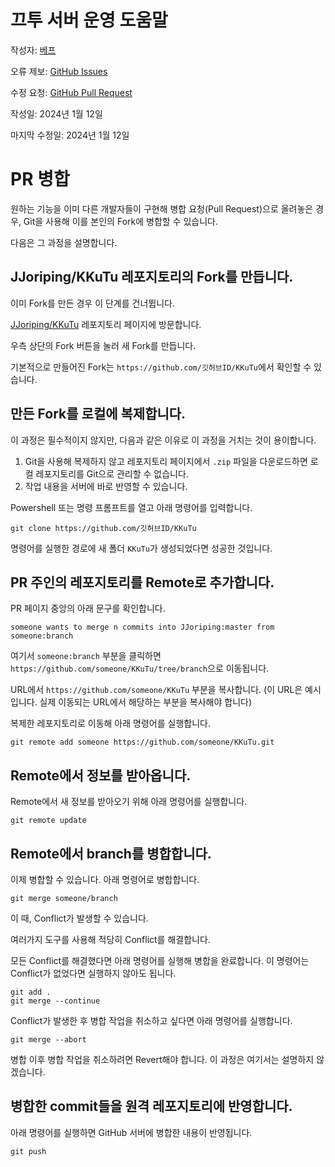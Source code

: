 # 끄투 서버 운영 도움말

작성자: [베프](https://github.com/lshqqytiger)

오류 제보: [GitHub Issues](https://github.com/lshqqytiger/KKuTuManual/issues)

수정 요청: [GitHub Pull Request](https://github.com/lshqqytiger/KKuTuManual/pulls)

작성일: 2024년 1월 12일

마지막 수정일: 2024년 1월 12일

# PR 병합

원하는 기능을 이미 다른 개발자들이 구현해 병합 요청(Pull Request)으로 올려놓은 경우, Git을 사용해 이를 본인의 Fork에 병합할 수 있습니다.

다음은 그 과정을 설명합니다.

## JJoriping/KKuTu 레포지토리의 Fork를 만듭니다.

이미 Fork를 만든 경우 이 단계를 건너뜁니다.

[JJoriping/KKuTu](https://github.com/JJoriping/KKuTu) 레포지토리 페이지에 방문합니다.

우측 상단의 Fork 버튼을 눌러 새 Fork를 만듭니다.

기본적으로 만들어진 Fork는 `https://github.com/깃허브ID/KKuTu`에서 확인할 수 있습니다.

## 만든 Fork를 로컬에 복제합니다.

이 과정은 필수적이지 않지만, 다음과 같은 이유로 이 과정을 거치는 것이 용이합니다.

1. Git을 사용해 복제하지 않고 레포지토리 페이지에서 `.zip` 파일을 다운로드하면 로컬 레포지토리를 Git으로 관리할 수 없습니다.
2. 작업 내용을 서버에 바로 반영할 수 있습니다.

Powershell 또는 명령 프롬프트를 열고 아래 명령어를 입력합니다.

```
git clone https://github.com/깃허브ID/KKuTu
```

명령어를 실행한 경로에 새 폴더 `KKuTu`가 생성되었다면 성공한 것입니다.

## PR 주인의 레포지토리를 Remote로 추가합니다.

PR 페이지 중앙의 아래 문구를 확인합니다.

```
someone wants to merge n commits into JJoriping:master from someone:branch
```

여기서 `someone:branch` 부분을 클릭하면 `https://github.com/someone/KKuTu/tree/branch`으로 이동됩니다.

URL에서 `https://github.com/someone/KKuTu` 부분을 복사합니다.
(이 URL은 예시입니다. 실제 이동되는 URL에서 해당하는 부분을 복사해야 합니다)

복제한 레포지토리로 이동해 아래 명령어를 실행합니다.

```
git remote add someone https://github.com/someone/KKuTu.git
```

## Remote에서 정보를 받아옵니다.

Remote에서 새 정보를 받아오기 위해 아래 명령어를 실행합니다.

```
git remote update
```

## Remote에서 branch를 병합합니다.

이제 병합할 수 있습니다. 아래 명령어로 병합합니다.

```
git merge someone/branch
```

이 때, Conflict가 발생할 수 있습니다.

여러가지 도구를 사용해 적당히 Conflict를 해결합니다.

모든 Conflict를 해결했다면 아래 명령어를 실행해 병합을 완료합니다. 이 명령어는 Conflict가 없었다면 실행하지 않아도 됩니다.

```
git add .
git merge --continue
```

Conflict가 발생한 후 병합 작업을 취소하고 싶다면 아래 명령어를 실행합니다.

```
git merge --abort
```

병합 이후 병합 작업을 취소하려면 Revert해야 합니다. 이 과정은 여기서는 설명하지 않겠습니다.

## 병합한 commit들을 원격 레포지토리에 반영합니다.

아래 명령어를 실행하면 GitHub 서버에 병합한 내용이 반영됩니다.

```
git push
```
